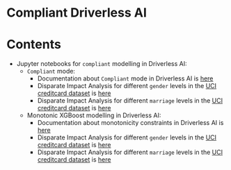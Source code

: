 # Compliant Driverless AI

# Contents 

* Jupyter notebooks for `compliant` modelling in Driverless AI:
	* `Compliant` mode:
	 	* Documentation about `Compliant` mode in Driverless AI is [here](http://docs.h2o.ai/driverless-ai/latest-stable/docs/userguide/expert-settings.html?highlight=compliant#pipeline-building-recipe)
		* Disparate Impact Analysis for different `gender` levels in the [UCI creditcard dataset](https://archive.ics.uci.edu/ml/datasets/default+of+credit+card+clients) is [here](https://github.com/h2oai/driverlessai-tutorials/blob/master/compliant_driverlessai/notebooks/compliant_dia_gender.ipynb)  
		* Disparate Impact Analysis for different `marriage` levels in the [UCI creditcard dataset](https://archive.ics.uci.edu/ml/datasets/default+of+credit+card+clients) is [here](https://github.com/h2oai/driverlessai-tutorials/blob/master/compliant_driverlessai/notebooks/compliant_dia_marriage.ipynb)   
	* Monotonic XGBoost modelling in Driverless AI:
		* Documentation about monotonicity constraints in Driverless AI is [here](http://docs.h2o.ai/driverless-ai/latest-stable/docs/userguide/experiment-settings.html?highlight=monotonic#interpretability) 
		* Disparate Impact Analysis for different `gender` levels in the [UCI creditcard dataset](https://archive.ics.uci.edu/ml/datasets/default+of+credit+card+clients) is [here](https://github.com/h2oai/driverlessai-tutorials/blob/master/compliant_driverlessai/notebooks/mono_xgb_dia_gender.ipynb)  
		* Disparate Impact Analysis for different `marriage` levels in the [UCI creditcard dataset](https://archive.ics.uci.edu/ml/datasets/default+of+credit+card+clients) is [here](https://github.com/h2oai/driverlessai-tutorials/blob/master/compliant_driverlessai/notebooks/mono_xgb_dia_marriage.ipynb)   
